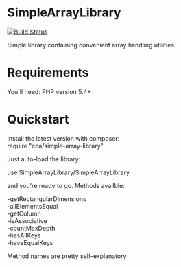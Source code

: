 SimpleArrayLibrary
==================
[![Build Status](https://travis-ci.org/ajant/SimpleArrayLibrary.svg?branch=master)](https://travis-ci.org/ajant/SimpleArrayLibrary)

Simple library containing convenient array handling utilities

Requirements
============

You'll need: PHP version 5.4+

Quickstart
==========
Install the latest version with composer:<br/>
require "coa/simple-array-library"

Just auto-load the library:

use SimpleArrayLibrary/SimpleArrayLibrary

and you're ready to go. Methods availble:<br/>

-getRectangularDimensions<br/>
-allElementsEqual<br/>
-getColumn<br/>
-isAssociative<br/>
-countMaxDepth<br/>
-hasAllKeys<br/>
-haveEqualKeys<br/>

Method names are pretty self-explanatory
